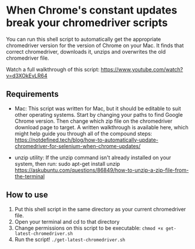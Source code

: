 # When Chrome's constant updates break your chromedriver scripts
You can run this shell script to automatically get the appropriate chromedriver version for the version of Chrome on your Mac. It finds that correct chromedriver, downloads it, unzips and overwrites the old chromedriver file.

Watch a full walkthrough of this script: https://www.youtube.com/watch?v=d3XOkEvLR64


## Requirements
- Mac: This script was written for Mac, but it should be editable to suit other operating systems. Start by changing your paths to find Google Chrome version. Then change which zip file on the chromedriver download page to target. A written walkthrough is available here, which might help guide you through all of the compound steps: https://notdefined.tech/blog/how-to-automatically-update-chromedriver-for-selenium-when-chrome-updates/

- unzip utility: If the unzip command isn't already installed on your system, then run:
sudo apt-get install unzip
https://askubuntu.com/questions/86849/how-to-unzip-a-zip-file-from-the-terminal


## How to use
1. Put this shell script in the same directory as your current chromedriver file.
2. Open your terminal and cd to that directory
3. Change permissions on this script to be executable: ```chmod +x get-latest-chromedriver.sh```
4. Run the script! ```./get-latest-chromedriver.sh```
